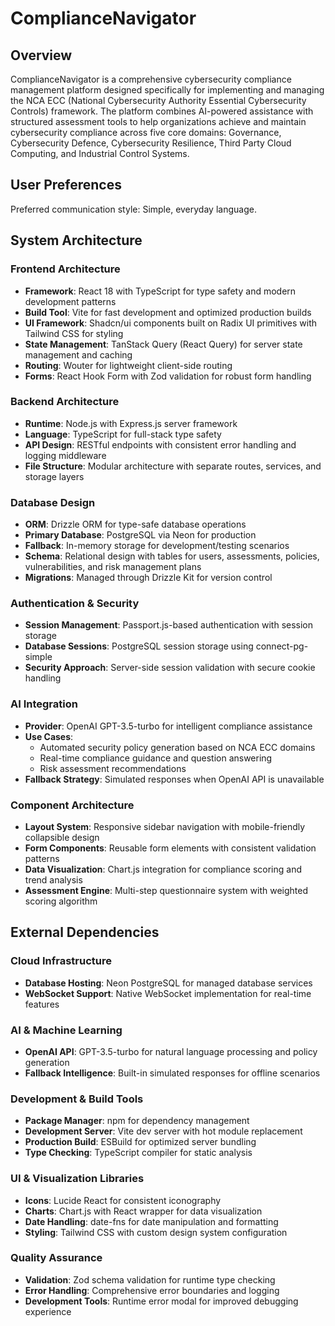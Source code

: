 # ComplianceNavigator

## Overview

ComplianceNavigator is a comprehensive cybersecurity compliance management platform designed specifically for implementing and managing the NCA ECC (National Cybersecurity Authority Essential Cybersecurity Controls) framework. The platform combines AI-powered assistance with structured assessment tools to help organizations achieve and maintain cybersecurity compliance across five core domains: Governance, Cybersecurity Defence, Cybersecurity Resilience, Third Party Cloud Computing, and Industrial Control Systems.

## User Preferences

Preferred communication style: Simple, everyday language.

## System Architecture

### Frontend Architecture
- **Framework**: React 18 with TypeScript for type safety and modern development patterns
- **Build Tool**: Vite for fast development and optimized production builds
- **UI Framework**: Shadcn/ui components built on Radix UI primitives with Tailwind CSS for styling
- **State Management**: TanStack Query (React Query) for server state management and caching
- **Routing**: Wouter for lightweight client-side routing
- **Forms**: React Hook Form with Zod validation for robust form handling

### Backend Architecture
- **Runtime**: Node.js with Express.js server framework
- **Language**: TypeScript for full-stack type safety
- **API Design**: RESTful endpoints with consistent error handling and logging middleware
- **File Structure**: Modular architecture with separate routes, services, and storage layers

### Database Design
- **ORM**: Drizzle ORM for type-safe database operations
- **Primary Database**: PostgreSQL via Neon for production
- **Fallback**: In-memory storage for development/testing scenarios
- **Schema**: Relational design with tables for users, assessments, policies, vulnerabilities, and risk management plans
- **Migrations**: Managed through Drizzle Kit for version control

### Authentication & Security
- **Session Management**: Passport.js-based authentication with session storage
- **Database Sessions**: PostgreSQL session storage using connect-pg-simple
- **Security Approach**: Server-side session validation with secure cookie handling

### AI Integration
- **Provider**: OpenAI GPT-3.5-turbo for intelligent compliance assistance
- **Use Cases**: 
  - Automated security policy generation based on NCA ECC domains
  - Real-time compliance guidance and question answering
  - Risk assessment recommendations
- **Fallback Strategy**: Simulated responses when OpenAI API is unavailable

### Component Architecture
- **Layout System**: Responsive sidebar navigation with mobile-friendly collapsible design
- **Form Components**: Reusable form elements with consistent validation patterns
- **Data Visualization**: Chart.js integration for compliance scoring and trend analysis
- **Assessment Engine**: Multi-step questionnaire system with weighted scoring algorithm

## External Dependencies

### Cloud Infrastructure
- **Database Hosting**: Neon PostgreSQL for managed database services
- **WebSocket Support**: Native WebSocket implementation for real-time features

### AI & Machine Learning
- **OpenAI API**: GPT-3.5-turbo for natural language processing and policy generation
- **Fallback Intelligence**: Built-in simulated responses for offline scenarios

### Development & Build Tools
- **Package Manager**: npm for dependency management
- **Development Server**: Vite dev server with hot module replacement
- **Production Build**: ESBuild for optimized server bundling
- **Type Checking**: TypeScript compiler for static analysis

### UI & Visualization Libraries
- **Icons**: Lucide React for consistent iconography
- **Charts**: Chart.js with React wrapper for data visualization
- **Date Handling**: date-fns for date manipulation and formatting
- **Styling**: Tailwind CSS with custom design system configuration

### Quality Assurance
- **Validation**: Zod schema validation for runtime type checking
- **Error Handling**: Comprehensive error boundaries and logging
- **Development Tools**: Runtime error modal for improved debugging experience